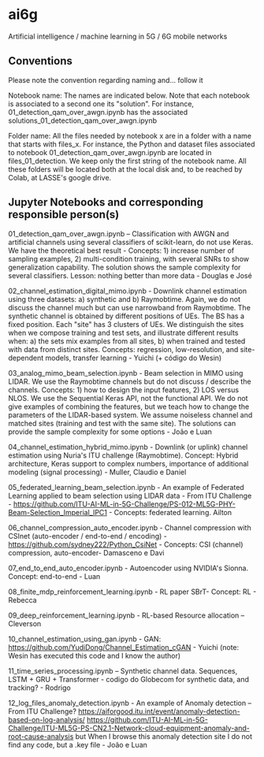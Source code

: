 # ai6g
Artificial intelligence / machine learning in 5G / 6G mobile networks

## Conventions

Please note the convention regarding naming and... follow it

Notebook name: The names are indicated below. Note that each notebook is associated to a second one its "solution". For instance, 01_detection_qam_over_awgn.ipynb has the associated solutions_01_detection_qam_over_awgn.ipynb

Folder name: All the files needed by notebook x are in a folder with a name that starts with files_x. For instance, the Python and dataset files associated to notebook 01_detection_qam_over_awgn.ipynb are located in files_01_detection. We keep only the first string of the notebook name. All these folders will be located both at the local disk and, to be reached by Colab, at LASSE's google drive.

## Jupyter Notebooks and corresponding responsible person(s)

01_detection_qam_over_awgn.ipynb – Classification with AWGN and artificial channels using several classifiers of scikit-learn, do not use Keras. We have the theoretical best result - Concepts: 1) increase number of sampling examples, 2) multi-condition training, with several SNRs to show generalization capability. The solution shows the sample complexity for several classifiers. Lesson: nothing better than more data - Douglas e José

02_channel_estimation_digital_mimo.ipynb - Downlink channel estimation using three datasets: a) synthetic and b) Raymobtime. Again, we do not discuss the channel much but can use narrowband from Raymobtime. The synthetic channel is obtained by different positions of UEs. The BS has a fixed position. Each "site" has 3 clusters of UEs. We distinguish the sites when we compose training and test sets, and illustrate different results when: a) the sets mix examples from all sites, b) when trained and tested with data from distinct sites. Concepts: regression, low-resolution, and site-dependent models, transfer learning - Yuichi (+ código do Wesin)

03_analog_mimo_beam_selection.ipynb - Beam selection in MIMO using LIDAR. We use the Raymobtime channels but do not discuss / describe the channels. Concepts: 1) how to design the input features, 2) LOS versus NLOS. We use the Sequential Keras API, not the functional API. We do not give examples of combining the features, but we teach how to change the parameters of the LIDAR-based system. We assume noiseless channel and matched sites (training and test with the same site). The solutions can provide the sample complexity for some options - João e Luan

04_channel_estimation_hybrid_mimo.ipynb - Downlink (or uplink) channel estimation using Nuria's ITU challenge (Raymobtime). Concept: Hybrid architecture, Keras support to complex numbers, importance of additional modeling (signal processing) - Muller, Claudio e Daniel

05_federated_learning_beam_selection.ipynb - An example of Federated Learning applied to beam selection using LIDAR data - From ITU Challenge - https://github.com/ITU-AI-ML-in-5G-Challenge/PS-012-ML5G-PHY-Beam-Selection_Imperial_IPC1 - Concepts: federated learning. Ailton

06_channel_compression_auto_encoder.ipynb -  Channel compression with CSInet (auto-encoder / end-to-end / encoding) - https://github.com/sydney222/Python_CsiNet - Concepts: CSI (channel) compression, auto-encoder- Damasceno e Davi

07_end_to_end_auto_encoder.ipynb - Autoencoder using NVIDIA's Sionna. Concept: end-to-end - Luan 

08_finite_mdp_reinforcement_learning.ipynb - RL paper SBrT- Concept: RL - Rebecca

09_deep_reinforcement_learning.ipynb - RL-based Resource allocation – Cleverson

10_channel_estimation_using_gan.ipynb - GAN: https://github.com/YudiDong/Channel_Estimation_cGAN - Yuichi (note: Wesin has executed this code and I know the author)

11_time_series_processing.ipynb  – Synthetic channel data. Sequences, LSTM + GRU + Transformer - codigo do Globecom for synthetic data, and tracking? - Rodrigo

12_log_files_anomaly_detection.ipynb - An example of Anomaly detection – From ITU Challenge? 
https://aiforgood.itu.int/event/anomaly-detection-based-on-log-analysis/
https://github.com/ITU-AI-ML-in-5G-Challenge/ITU-ML5G-PS-CN2.1-Network-cloud-equipment-anomaly-and-root-cause-analysis
but When I browse this anomaly detection site I do not find any code, but a .key file - João e Luan
